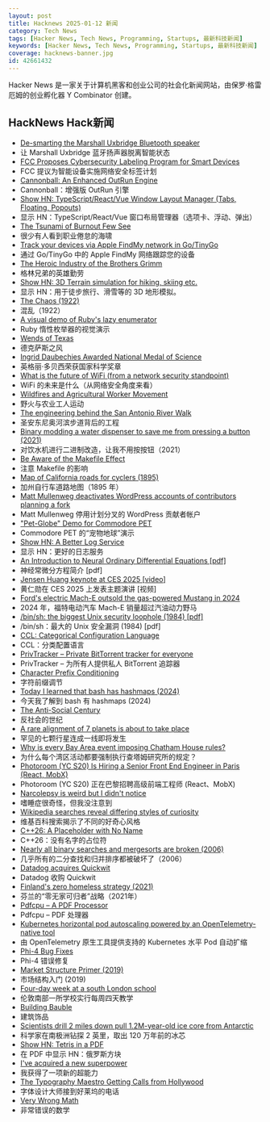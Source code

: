 ```yaml
---
layout: post
title: Hacknews 2025-01-12 新闻
category: Tech News
tags: [Hacker News, Tech News, Programming, Startups, 最新科技新闻]
keywords: [Hacker News, Tech News, Programming, Startups, 最新科技新闻]
coverage: hacknews-banner.jpg
id: 42661432
---
```


Hacker News 是一家关于计算机黑客和创业公司的社会化新闻网站，由保罗·格雷厄姆的创业孵化器 Y Combinator 创建。

## HackNews Hack新闻

- [De-smarting the Marshall Uxbridge Bluetooth speaker](https://tomscii.sig7.se/2025/01/De-smarting-the-Marshall-Uxbridge)
- 让 Marshall Uxbridge 蓝牙扬声器脱离智能状态
- [FCC Proposes Cybersecurity Labeling Program for Smart Devices](https://www.fcc.gov/cybersecurity-certification-mark)
- FCC 提议为智能设备实施网络安全标签计划
- [Cannonball: An Enhanced OutRun Engine](https://github.com/djyt/cannonball)
- Cannonball：增强版 OutRun 引擎
- [Show HN: TypeScript/React/Vue Window Layout Manager (Tabs, Floating, Popouts)](https://github.com/mathuo/dockview)
- 显示 HN：TypeScript/React/Vue 窗口布局管理器（选项卡、浮动、弹出）
- [The Tsunami of Burnout Few See](http://charleshughsmith.blogspot.com/2025/01/i-quit-tsunami-of-burnout-few-see.html)
- 很少有人看到职业倦怠的海啸
- [Track your devices via Apple FindMy network in Go/TinyGo](https://github.com/hybridgroup/go-haystack)
- 通过 Go/TinyGo 中的 Apple FindMy 网络跟踪您的设备
- [The Heroic Industry of the Brothers Grimm](https://hudsonreview.com/2024/11/the-heroic-industry-of-the-brothers-grimm/)
- 格林兄弟的英雄勤劳
- [Show HN: 3D Terrain simulation for hiking, skiing etc.](https://github.com/r-follador/CubeTrek)
- 显示 HN：用于徒步旅行、滑雪等的 3D 地形模拟。
- [The Chaos (1922)](https://ncf.idallen.com/english.html)
- 混乱（1922）
- [A visual demo of Ruby's lazy enumerator](https://joyofrails.com/articles/simple-trick-to-understand-ruby-lazy-enumerator)
- Ruby 惰性枚举器的视觉演示
- [Wends of Texas](https://en.wikipedia.org/wiki/Wends_of_Texas)
- 德克萨斯之风
- [Ingrid Daubechies Awarded National Medal of Science](https://today.duke.edu/2025/01/ingrid-daubechies-awarded-national-medal-science)
- 英格丽·多贝西荣获国家科学奖章
- [What is the future of WiFi (from a network security standpoint)](https://www.cloudi-fi.com/blog/what-is-the-future-of-wifi)
- WiFi 的未来是什么（从网络安全角度来看）
- [Wildfires and Agricultural Worker Movement](https://www.journals.uchicago.edu/doi/10.1086/733350)
- 野火与农业工人运动
- [The engineering behind the San Antonio River Walk](https://practical.engineering/blog/2025/1/7/the-hidden-engineering-behind-texass-top-tourist-attraction)
- 圣安东尼奥河滨步道背后的工程
- [Binary modding a water dispenser to save me from pressing a button (2021)](https://practicapp.com/binary-modding-a-watercooler/)
- 对饮水机进行二进制改造，让我不用按按钮（2021）
- [Be Aware of the Makefile Effect](https://blog.yossarian.net/2025/01/10/Be-aware-of-the-Makefile-effect)
- 注意 Makefile 的影响
- [Map of California roads for cyclers (1895)](https://www.loc.gov/resource/g4361p.ct000092/?r=-0.628,0.425,1.749,0.902,0)
- 加州自行车道路地图（1895 年）
- [Matt Mullenweg deactivates WordPress accounts of contributors planning a fork](https://techcrunch.com/2025/01/11/matt-mullenweg-deactivates-wordpress-accounts-of-contributors-planning-a-fork/)
- Matt Mullenweg 停用计划分叉的 WordPress 贡献者帐户
- ["Pet-Globe" Demo for Commodore PET](https://www.masswerk.at/nowgobang/2025/pet-globe)
- Commodore PET 的“宠物地球”演示
- [Show HN: A Better Log Service](https://txtlog.net/)
- 显示 HN：更好的日志服务
- [An Introduction to Neural Ordinary Differential Equations [pdf]](https://diposit.ub.edu/dspace/bitstream/2445/208621/2/tfg_baldillou_salse_pau.pdf)
- 神经常微分方程简介 [pdf]
- [Jensen Huang keynote at CES 2025 [video]](https://www.youtube.com/watch?v=k82RwXqZHY8)
- 黄仁勋在 CES 2025 上发表主题演讲 [视频]
- [Ford's electric Mach-E outsold the gas-powered Mustang in 2024](https://electrek.co/2025/01/09/fords-mach-e-ev-outsold-gas-mustang-first-time/)
- 2024 年，福特电动汽车 Mach-E 销量超过汽油动力野马
- [/bin/sh: the biggest Unix security loophole (1984) [pdf]](https://www.tuhs.org/Archive/Documentation/TechReports/Bell_Labs/ReedsShellHoles.pdf)
- /bin/sh：最大的 Unix 安全漏洞 (1984) [pdf]
- [CCL: Categorical Configuration Language](https://chshersh.com/blog/2025-01-06-the-most-elegant-configuration-language.html)
- CCL：分类配置语言
- [PrivTracker – Private BitTorrent tracker for everyone](https://privtracker.com/)
- PrivTracker – 为所有人提供私人 BitTorrent 追踪器
- [Character Prefix Conditioning](https://www.cursor.com/blog/cpc)
- 字符前缀调节
- [Today I learned that bash has hashmaps (2024)](https://xeiaso.net/notes/2024/bash-hashmap/)
- 今天我了解到 bash 有 hashmaps (2024)
- [The Anti-Social Century](https://www.theatlantic.com/magazine/archive/2025/02/american-loneliness-personality-politics/681091/)
- 反社会的世纪
- [A rare alignment of 7 planets is about to take place](https://www.sciencealert.com/a-rare-alignment-of-7-planets-is-about-to-take-place-in-the-sky)
- 罕见的七颗行星连成一线即将发生
- [Why is every Bay Area event imposing Chatham House rules?](https://sfstandard.com/2025/01/11/chatham-house-rule-burnout/)
- 为什么每个湾区活动都要强制执行查塔姆研究所的规定？
- [Photoroom (YC S20) Is Hiring a Senior Front End Engineer in Paris (React, MobX)](https://jobs.ashbyhq.com/photoroom/81de4c1e-f4ee-4c14-a196-6e869fa6b320)
- Photoroom (YC S20) 正在巴黎招聘高级前端工程师 (React、MobX)
- [Narcolepsy is weird but I didn't notice](https://www.fortressofdoors.com/narcolepsy-is-weird-but-i-didnt-notice/)
- 嗜睡症很奇怪，但我没注意到
- [Wikipedia searches reveal differing styles of curiosity](https://www.scientificamerican.com/article/wikipedia-searches-reveal-differing-styles-of-curiosity/)
- 维基百科搜索揭示了不同的好奇心风格
- [C++26: A Placeholder with No Name](https://www.sandordargo.com/blog/2025/01/08/cpp26-unnamed-placeholders)
- C++26：没有名字的占位符
- [Nearly all binary searches and mergesorts are broken (2006)](https://research.google/blog/extra-extra-read-all-about-it-nearly-all-binary-searches-and-mergesorts-are-broken/)
- 几乎所有的二分查找和归并排序都被破坏了（2006）
- [Datadog acquires Quickwit](https://quickwit.io/blog/quickwit-joins-datadog)
- Datadog 收购 Quickwit
- [Finland's zero homeless strategy (2021)](https://oecdecoscope.blog/2021/12/13/finlands-zero-homeless-strategy-lessons-from-a-success-story/)
- 芬兰的“零无家可归者”战略（2021年）
- [Pdfcpu – A PDF Processor](https://pdfcpu.io/)
- Pdfcpu – PDF 处理器
- [Kubernetes horizontal pod autoscaling powered by an OpenTelemetry-native tool](https://www.dash0.com/blog/autoscaling-your-kubernetes-application-with-dash0)
- 由 OpenTelemetry 原生工具提供支持的 Kubernetes 水平 Pod 自动扩缩
- [Phi-4 Bug Fixes](https://unsloth.ai/blog/phi4)
- Phi-4 错误修复
- [Market Structure Primer (2019)](https://primer.prooftrading.com)
- 市场结构入门 (2019)
- [Four-day week at a south London school](https://www.theguardian.com/education/2025/jan/01/i-love-the-four-day-week-south-london-school-part-of-a-quiet-revolution)
- 伦敦南部一所学校实行每周四天教学
- [Building Bauble](https://ianthehenry.com/posts/bauble/building-bauble/)
- 建筑饰品
- [Scientists drill 2 miles down pull 1.2M-year-old ice core from Antarctic](https://apnews.com/article/antarctica-old-ice-core-climate-change-epica-6f76c57abf254dd9cb698f767db5507b)
- 科学家在南极洲钻探 2 英里，取出 120 万年前的冰芯
- [Show HN: Tetris in a PDF](https://th0mas.nl/downloads/pdftris.pdf)
- 在 PDF 中显示 HN：俄罗斯方块
- [I've acquired a new superpower](https://danielwirtz.com/blog/spot-the-difference-superpower)
- 我获得了一项新的超能力
- [The Typography Maestro Getting Calls from Hollywood](https://www.nytimes.com/2024/12/23/style/teddy-blanks-typeface-design-wicked-barbie-nosferatu.html)
- 字体设计大师接到好莱坞的电话
- [Very Wrong Math](https://www.charlespetzold.com/blog/2025/01/Very-Wrong-Math.html)
- 非常错误的数学

